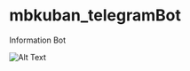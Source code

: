 # mbkuban_telegramBot
Information Bot

![Alt Text](https://media.giphy.com/media/H2VQBHIARd8U5yf6Su/giphy.gif)
